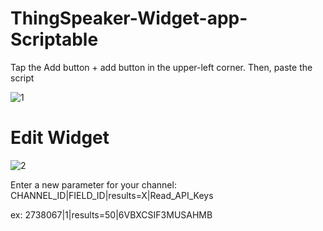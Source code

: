 # ThingSpeaker-Widget-app-Scriptable
Tap the Add button + add button in the upper-left corner. Then, paste the script

![1](https://github.com/user-attachments/assets/0dfc01da-4942-4729-bc5e-7349bdddf749)

# Edit Widget

![2](https://github.com/user-attachments/assets/fba75613-d4e6-4e00-829a-3ad00ba8bb67)

Enter a new parameter for your channel: CHANNEL_ID|FIELD_ID|results=X|Read_API_Keys

ex: 2738067|1|results=50|6VBXCSIF3MUSAHMB
